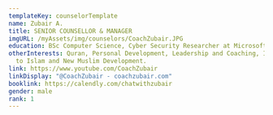 ```yaml
---
templateKey: counselorTemplate
name: Zubair A.
title: SENIOR COUNSELLOR & MANAGER
imgURL: /myAssets/img/counselors/CoachZubair.JPG
education: BSc Computer Science, Cyber Security Researcher at Microsoft.
otherInterests: Quran, Personal Development, Leadership and Coaching, Inviting
  to Islam and New Muslim Development.
link: https://www.youtube.com/CoachZubair
linkDisplay: "@CoachZubair - coachzubair.com"
booklink: https://calendly.com/chatwithzubair
gender: male
rank: 1
---
```

